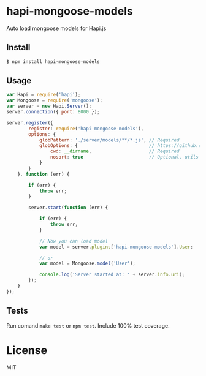 # hapi-mongoose-models

Auto load mongoose models for Hapi.js

## Install

```bash
$ npm install hapi-mongoose-models
```

## Usage

```javascript
var Hapi = require('hapi');
var Mongoose = require('mongoose');
var server = new Hapi.Server();
server.connection({ port: 8000 });

server.register({
        register: require('hapi-mongoose-models'),
        options: {
            globPattern: './server/models/**/*.js', // Required
            globOptions: {                          // https://github.com/isaacs/node-glob
                cwd: __dirname,                     // Required
                nosort: true                        // Optional, utils for mongoose descriptors
            }
        }
    }, function (err) {

        if (err) {
            throw err;
        }

        server.start(function (err) {

            if (err) {
                throw err;
            }

            // Now you can load model
            var model = server.plugins['hapi-mongoose-models'].User;

            // or
            var model = Mongoose.model('User');

            console.log('Server started at: ' + server.info.uri);
        });
    }
});
```

## Tests
Run comand `make test` or `npm test`. Include 100% test coverage.

# License
MIT
